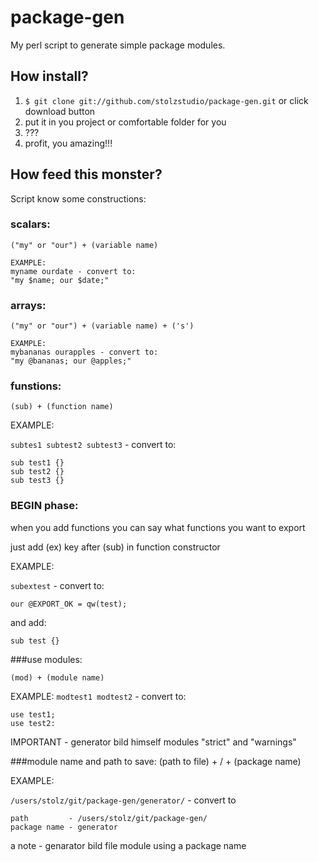 # package-gen
My perl script to generate simple package modules.

## How install?

1. `$ git clone git://github.com/stolzstudio/package-gen.git` or click download button
2. put it in you project or comfortable folder for you
2. ???
3. profit, you amazing!!! 

## How feed this monster?

Script know some constructions:
  
### scalars:
    ("my" or "our") + (variable name) 
    
    EXAMPLE:
    myname ourdate - convert to:
    "my $name; our $date;"

### arrays:
    ("my" or "our") + (variable name) + ('s')
    
    EXAMPLE:
    mybananas ourapples - convert to:
    "my @bananas; our @apples;"
  
### funstions:

    (sub) + (function name)

EXAMPLE:

`subtes1 subtest2 subtest3` - convert to:

    sub test1 {} 
    sub test2 {}
    sub test3 {}

### BEGIN phase: 
  
when you add functions you can say what functions you want to export
    
just add (ex) key after (sub) in function constructor
    
EXAMPLE:

`subextest` - convert to: 

    our @EXPORT_OK = qw(test);

and add:

    sub test {}

###use modules:
  
    (mod) + (module name)
    
EXAMPLE:
`modtest1 modtest2` - convert to:

    use test1;
    use test2:
    
IMPORTANT - generator bild himself modules "strict" and "warnings"

###module name and path to save:
    (path to file) + / + (package name)
  
EXAMPLE:

`/users/stolz/git/package-gen/generator/` - convert to

    path         - /users/stolz/git/package-gen/
    package name - generator
  
a note - genarator bild file module using a package name
